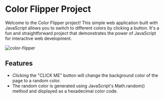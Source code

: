 # Color Flipper Project

Welcome to the Color Flipper project! This simple web application built with JavaScript allows you to switch to different colors by clicking a button. It's a fun and straightforward project that demonstrates the power of JavaScript for interactive web development.

![color-flipper](https://github.com/Olutayo0910/Web-projects/assets/121323757/82112539-779e-4fa7-a33e-07b7c1179379)

## Features

- Clicking the "CLICK ME" button will change the background color of the page to a random color.
- The random color is generated using JavaScript's Math.random() method and displayed as a hexadecimal color code.
